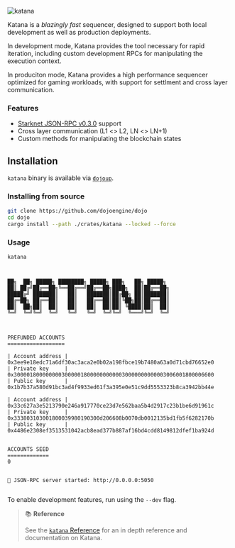 ![katana](/katana-icon-word.png)

Katana is a _blazingly fast_ sequencer, designed to support both local development as well as production deployments.

In development mode, Katana provides the tool necessary for rapid iteration, including custom development RPCs for manipulating the execution context.

In produciton mode, Katana provides a high performance sequencer optimized for gaming workloads, with support for settlment and cross layer communication.

### Features

- [Starknet JSON-RPC v0.3.0](https://github.com/starkware-libs/starknet-specs/tree/v0.3.0) support
- Cross layer communication (L1 <> L2, LN <> LN+1)
- Custom methods for manipulating the blockchain states

## Installation

`katana` binary is available via [`dojoup`](/getting-started/quick-start.md).

### Installing from source

```sh
git clone https://github.com/dojoengine/dojo
cd dojo
cargo install --path ./crates/katana --locked --force
```

### Usage

```console
katana
```

```console


██╗  ██╗ █████╗ ████████╗ █████╗ ███╗   ██╗ █████╗
██║ ██╔╝██╔══██╗╚══██╔══╝██╔══██╗████╗  ██║██╔══██╗
█████╔╝ ███████║   ██║   ███████║██╔██╗ ██║███████║
██╔═██╗ ██╔══██║   ██║   ██╔══██║██║╚██╗██║██╔══██║
██║  ██╗██║  ██║   ██║   ██║  ██║██║ ╚████║██║  ██║
╚═╝  ╚═╝╚═╝  ╚═╝   ╚═╝   ╚═╝  ╚═╝╚═╝  ╚═══╝╚═╝  ╚═╝



PREFUNDED ACCOUNTS
==================

| Account address |  0x3ee9e18edc71a6df30ac3aca2e0b02a198fbce19b7480a63a0d71cbd76652e0
| Private key     |  0x300001800000000300000180000000000030000000000003006001800006600
| Public key      |  0x1b7b37a580d91bc3ad4f9933ed61f3a395e0e51c9dd5553323b8ca3942bb44e

| Account address |  0x33c627a3e5213790e246a917770ce23d7e562baa5b4d2917c23b1be6d91961c
| Private key     |  0x333803103001800039980190300d206608b0070db0012135bd1fb5f6282170b
| Public key      |  0x4486e2308ef3513531042acb8ead377b887af16bd4cdd8149812dfef1ba924d


ACCOUNTS SEED
=============
0


🚀 JSON-RPC server started: http://0.0.0.0:5050


```

To enable development features, run using the `--dev` flag.

> 📚 **Reference**
>
> See the [`katana` Reference](/toolchain/katana/reference.md) for an in depth reference and documentation on Katana.
